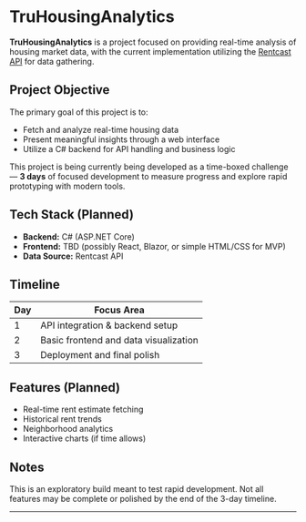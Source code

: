 # TruHousingAnalytics

**TruHousingAnalytics** is a project focused on providing real-time analysis of housing market data, with the current implementation utilizing the [Rentcast API](https://www.rentcast.io/) for data gathering.

## Project Objective

The primary goal of this project is to:
- Fetch and analyze real-time housing data
- Present meaningful insights through a web interface
- Utilize a C# backend for API handling and business logic

This project is being currently being developed as a time-boxed challenge — **3 days** of focused development to measure progress and explore rapid prototyping with modern tools.

## Tech Stack (Planned)
- **Backend:** C# (ASP.NET Core)
- **Frontend:** TBD (possibly React, Blazor, or simple HTML/CSS for MVP)
- **Data Source:** Rentcast API

## Timeline
| Day | Focus Area |
|-----|------------|
| 1   | API integration & backend setup |
| 2   | Basic frontend and data visualization |
| 3   | Deployment and final polish |

## Features (Planned)
- Real-time rent estimate fetching
- Historical rent trends
- Neighborhood analytics
- Interactive charts (if time allows)

## Notes
This is an exploratory build meant to test rapid development. Not all features may be complete or polished by the end of the 3-day timeline.

---

